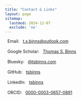 ```yaml
---
title: "Contact & Links"
layout: page
sitemap:
  lastmod: 2024-12-07
  exclude: 'no'
---
```

<script src="https://kit.fontawesome.com/c8c14a8a7c.js" crossorigin="anonymous"></script>

<p>
    <i class="fa-solid fa-envelope"></i>  &nbsp; Email: &nbsp; <a href="mailto:t.s.binns@outlook.com" target="_blank">t.s.binns@outlook.com</a><br>
    <br>
    <i class="fa-brands fa-google-scholar"></i>   &nbsp; Google Scholar: &nbsp; <a href="https://scholar.google.co.uk/citations?user=S8yDxUEAAAAJ" target="_blank">Thomas S. Binns</a><br>
    <br>
    <i class="fa-brands fa-bluesky"></i>  &nbsp; Bluesky: &nbsp; <a href="https://bsky.app/profile/tsbinns.com" target="_blank">@tsbinns.com</a><br>
    <br>
    <i class="fa-brands fa-github"></i>   &nbsp; GitHub: &nbsp; <a href="https://github.com/tsbinns" target="_blank">tsbinns</a><br>
    <br>
    <i class="fa-brands fa-linkedin"></i> &nbsp; LinkedIn: &nbsp; <a href="https://www.linkedin.com/in/tsbinns/" target="_blank">tsbinns</a><br>
    <br>
    <i class="fa-brands fa-orcid"></i>    &nbsp; ORCID: &nbsp; <a href="https://orcid.org/0000-0003-0657-0891" target="_blank">0000-0003-0657-0891</a><br>
</p>
